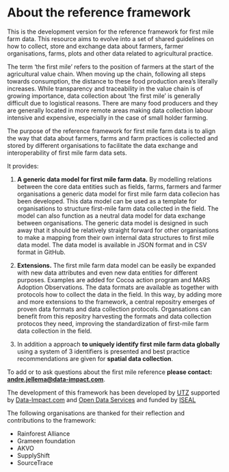 About the reference framework
==================
This is the development version for the reference framework for first mile farm data. This resource aims to evolve into a set of shared guidelines on how to  collect, store and exchange data about farmers, farmer organisations, farms, plots and other data related to agricultural practice.   

The term ‘the first mile’ refers to the position of farmers at the start of the agricultural value chain. When moving up the chain, following all steps towards consumption, the distance to these food production area’s literally increases. While transparency and traceability in the value chain is of growing importance, data collection about ‘the first mile’ is generally difficult due to logistical reasons. There are many food producers and they are generally located in more remote areas making data collection labour intensive and expensive, especially in the case of small holder farming.

The purpose of the reference framework for first mile farm data is to align the way that data about farmers, farms and farm practices is collected and stored by different organisations to facilitate the data exchange and interoperability of first mile farm data sets. 

It provides:
1. **A generic data model for first mile farm data.** By modelling relations between the core data entities such as fields, farms, farmers and farmer organisations a generic data model for first mile farm data collecion has been developed. This data model can be used as a template for organisations to structure first-mile farm data collected in the field. The model can also function as a neutral data model for data exchange between organisations. The generic data model is designed in such away that it should be relatively straight forward for other organisations to make a mapping from their own internal data structures to first mile data model. The data model is available in JSON format and in CSV format in GitHub.

2. **Extensions.** The first mile farm data model can be easily be expanded with new data attributes and even new data entities for different purposes. Examples are added for Cocoa action program and MARS Adoption Observations. The data formats are available as together with  protocols how to collect the data in the field. In this way, by adding more and more extensions to the framework, a central repositry emerges of proven data formats and data collection protocols. Organsations can benefit from this repositry harvesting the formats and data collection protocos they need, improving the standardization of first-mile farm data collection in the field. 

3. In addition a approach **to uniquely identify first mile farm data globally** using a system of 3 identifiers is presented and best practice recommendations are given for **spatial data collection**.

To add or to ask questions about the first mile reference **please contact: andre.jellema@data-impact.com**. 

The development of this framework has been developed by [UTZ](https://utz.org/) supported by [Data-Impact.com](www.Data-Impact.com) and [Open Data Services](www.opendataservices.coop/) and funded by [ISEAL](https://www.isealalliance.org/)

The following organisations are thanked for their reflection and contributions to the framework:

* Rainforest Alliance
* Grameen foundation
* AKVO
* SupplyShift
* SourceTrace






